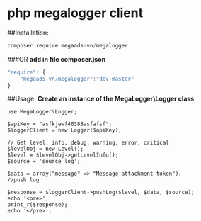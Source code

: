 # php megalogger client

##Installation:
```javascript
composer require megaads-vn/megalogger
```
###OR
**add in file composer.json**
```javascript
"require": {
	"megaads-vn/megalogger":"dev-master"
}
```
##Usage:
**Create an instance of the MegaLogger\Logger class**

```
use MegaLogger\Logger;

$apiKey = "asfkjewf46388asfafsf";
$loggerClient = new Logger($apiKey);

// Get level: info, debug, warning, error, critical
$levelObj = new Level();
$level = $levelObj->getLevelInfo();
$source = 'source_log';

$data = array("message" => "Message attachment token");
//push log 

$response = $loggerClient->pushLog($level, $data, $source);
echo '<pre>';
print_r($response);
echo '</pre>';
```




